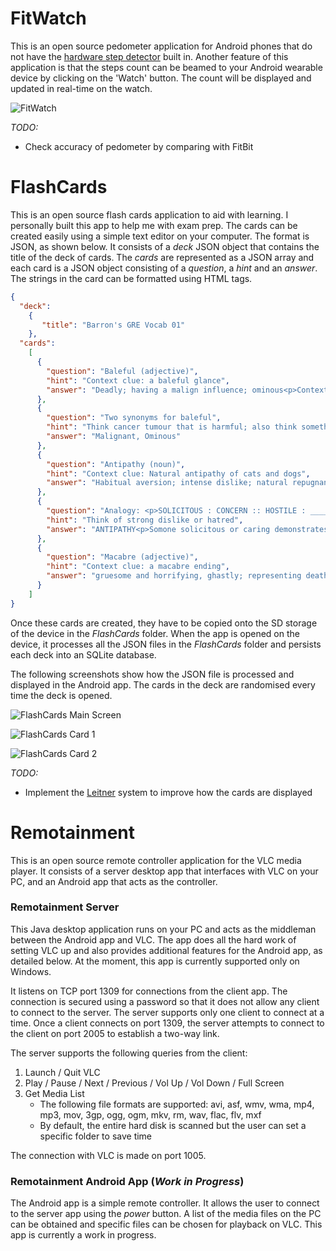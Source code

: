 FitWatch
=====
This is an open source pedometer application for Android phones that do not have the [hardware step detector](https://developer.android.com/about/versions/kitkat.html) built in. Another feature of this application is that the steps count can be beamed to your Android wearable device by clicking on the 'Watch' button. The count will be displayed and updated in real-time on the watch.

![FitWatch](fitwatch.png)

*TODO:*

- Check accuracy of pedometer by comparing with FitBit 

FlashCards
=====
This is an open source flash cards application to aid with learning. I personally built this app to help me with exam prep. The cards can be created easily using a simple text editor on your computer. The format is JSON, as shown below. It consists of a *deck* JSON object that contains the title of the deck of cards. The *cards* are represented as a JSON array and each card is a JSON object consisting of a *question*, a *hint* and an *answer*. The strings in the card can be formatted using HTML tags.

```json
{
  "deck": 
    {
       "title": "Barron's GRE Vocab 01"
    },
  "cards":
    [
      {
        "question": "Baleful (adjective)",
        "hint": "Context clue: a baleful glance",
        "answer": "Deadly; having a malign influence; ominous<p>Context sentence: a baleful glance</p>"
      },
      {
        "question": "Two synonyms for baleful",
        "hint": "Think cancer tumour that is harmful; also think something really bad that is about to happen",
        "answer": "Malignant, Ominous"
      },
      {
        "question": "Antipathy (noun)",
        "hint": "Context clue: Natural antipathy of cats and dogs",
        "answer": "Habitual aversion; intense dislike; natural repugnance; hatred<p>Anti means against; path means feeling</p>"
      },
      {
        "question": "Analogy: <p>SOLICITOUS : CONCERN :: HOSTILE : __________</p>",
        "hint": "Think of strong dislike or hatred",
        "answer": "ANTIPATHY<p>Somone solicitous or caring demonstrates concern</p>"
      },
      {
        "question": "Macabre (adjective)",
        "hint": "Context clue: a macabre ending",
        "answer": "gruesome and horrifying, ghastly; representing death<p>Pronounciation: muh-kah-bruh</p>"
      }
    ]
}
```
Once these cards are created, they have to be copied onto the SD storage of the device in the *FlashCards* folder. When the app is opened on the device, it processes all the JSON files in the *FlashCards* folder and persists each deck into an SQLite database. 

The following screenshots show how the JSON file is processed and displayed in the Android app. The cards in the deck are randomised every time the deck is opened.

![FlashCards Main Screen](flashcards_main.png)

![FlashCards Card 1](flashcards_card1.png)

![FlashCards Card 2](flashcards_card2.png)

*TODO:*

- Implement the [Leitner](http://en.wikipedia.org/wiki/Leitner_system) system to improve how the cards are displayed

Remotainment
=====
This is an open source remote controller application for the VLC media player. It consists of a server desktop app that interfaces with VLC on your PC, and an Android app that acts as the controller.

### Remotainment Server
This Java desktop application runs on your PC and acts as the middleman between the Android app and VLC. The app does all the hard work of setting VLC up and also provides additional features for the Android app, as detailed below. At the moment, this app is currently supported only on Windows. 

It listens on TCP port 1309 for connections from the client app. The connection is secured using a password so that it does not allow any client to connect to the server. The server supports only one client to connect at a time. Once a client connects on port 1309, the server attempts to connect to the client on port 2005 to establish a two-way link. 

The server supports the following queries from the client:

1. Launch / Quit VLC
2. Play / Pause / Next / Previous / Vol Up / Vol Down / Full Screen
3. Get Media List
   - The following file formats are supported: avi, asf, wmv, wma, mp4, mp3, mov, 3gp, ogg, ogm, mkv, rm, wav, flac, flv, mxf
   - By default, the entire hard disk is scanned but the user can set a specific folder to save time

The connection with VLC is made on port 1005.

### Remotainment Android App (*Work in Progress*)
The Android app is a simple remote controller. It allows the user to connect to the server app using the *power* button. A list of the media files on the PC can be obtained and specific files can be chosen for playback on VLC. This app is currently a work in progress.